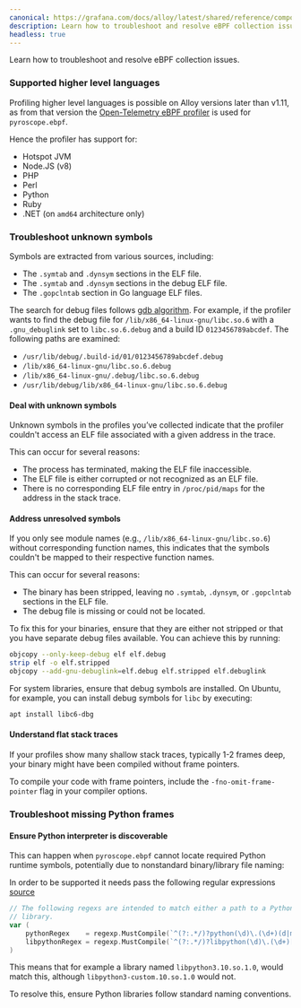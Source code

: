 ```yaml
---
canonical: https://grafana.com/docs/alloy/latest/shared/reference/components/pyroscope-ebpf/troubleshooting/
description: Learn how to troubleshoot and resolve eBPF collection issues.
headless: true
---
```


Learn how to troubleshoot and resolve eBPF collection issues.

### Supported higher level languages

Profiling higher level languages is possible on Alloy versions later than v1.11, as from that version the [Open-Telemetry eBPF profiler] is used for `pyroscope.ebpf`.

Hence the profiler has support for:

- Hotspot JVM
- Node.JS (v8)
- PHP
- Perl
- Python
- Ruby
- .NET (on `amd64` architecture only)

[Open-Telemetry eBPF profiler]:https://github.com/open-telemetry/opentelemetry-ebpf-profiler

### Troubleshoot unknown symbols

Symbols are extracted from various sources, including:

* The `.symtab` and `.dynsym` sections in the ELF file.
* The `.symtab` and `.dynsym` sections in the debug ELF file.
* The `.gopclntab` section in Go language ELF files.

The search for debug files follows [gdb algorithm](https://sourceware.org/gdb/onlinedocs/gdb/Separate-Debug-Files.html).
For example, if the profiler wants to find the debug file
for `/lib/x86_64-linux-gnu/libc.so.6`
with a `.gnu_debuglink` set to `libc.so.6.debug` and a build ID `0123456789abcdef`. The following paths are examined:

* `/usr/lib/debug/.build-id/01/0123456789abcdef.debug`
* `/lib/x86_64-linux-gnu/libc.so.6.debug`
* `/lib/x86_64-linux-gnu/.debug/libc.so.6.debug`
* `/usr/lib/debug/lib/x86_64-linux-gnu/libc.so.6.debug`

#### Deal with unknown symbols

Unknown symbols in the profiles you’ve collected indicate that the profiler couldn't access an ELF file associated with a given address in the trace.

This can occur for several reasons:

* The process has terminated, making the ELF file inaccessible.
* The ELF file is either corrupted or not recognized as an ELF file.
* There is no corresponding ELF file entry in `/proc/pid/maps` for the address in the stack trace.

#### Address unresolved symbols

If you only see module names (e.g., `/lib/x86_64-linux-gnu/libc.so.6`) without corresponding function names, this
indicates that the symbols couldn't be mapped to their respective function names.

This can occur for several reasons:

* The binary has been stripped, leaving no `.symtab`, `.dynsym`, or `.gopclntab` sections in the ELF file.
* The debug file is missing or could not be located.

To fix this for your binaries, ensure that they are either not stripped or that you have separate
debug files available. You can achieve this by running:

```bash
objcopy --only-keep-debug elf elf.debug
strip elf -o elf.stripped
objcopy --add-gnu-debuglink=elf.debug elf.stripped elf.debuglink
```

For system libraries, ensure that debug symbols are installed. On Ubuntu, for example, you can install debug symbols
for `libc` by executing:

```bash
apt install libc6-dbg
```

#### Understand flat stack traces

If your profiles show many shallow stack traces, typically 1-2 frames deep, your binary might have been compiled without frame pointers.

To compile your code with frame pointers, include the `-fno-omit-frame-pointer` flag in your compiler options.


### Troubleshoot missing Python frames

#### Ensure Python interpreter is discoverable

This can happen when `pyroscope.ebpf` cannot locate required Python runtime symbols, potentially due to nonstandard binary/library file naming:

In order to be supported it needs pass the following regular expressions [source](https://github.com/grafana/opentelemetry-ebpf-profiler/blob/c80acf3265fe868d107fe40e319ec144cf2983a7/interpreter/python/python.go#L42-L47)

```go
// The following regexs are intended to match either a path to a Python binary or
// library.
var (
	pythonRegex    = regexp.MustCompile(`^(?:.*/)?python(\d)\.(\d+)(d|m|dm)?$`)
	libpythonRegex = regexp.MustCompile(`^(?:.*/)?libpython(\d)\.(\d+)[^/]*`)
)
```

This means that for example a library named `libpython3.10.so.1.0`, would match this, although `libpython3-custom.10.so.1.0` would not.

To resolve this, ensure Python libraries follow standard naming conventions.

